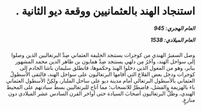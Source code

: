 <h1 dir="rtl">استنجاد الهند بالعثمانيين ووقعة ديو الثانية .</h1>

<h5 dir="rtl">العام الهجري:  945

العام الميلادي: 1538

</h5>

<p dir="rtl">وصل السفيرُ الهندي من كوجرات يستنجد الخليفة العثماني ضِدَّ البرتغاليين الذين وصلوا إلى سواحل الهند، وآخَرُ مِن دلهي يستنجد ضِدَّ همايون بن ظاهر الدين محمد المشهور ببابر، وهو من المغول الذين دخلوا الهندَ وحكموها، فانطلق سليمان باشا الخادم إلى كوجرات ودخل بعض القلاع التي أقامها البرتغاليون على سواحل الهند، فالتقى الأسطولُ العثماني بالأسطول البرتغالي أمام مدينة ديو على ساحل الملبار، ولكِنَّ الأسطول العثماني باء بالهزيمة والفشل، فاضطرَّ للانسحاب؛ مما أتاح للبرتغاليين بسطَ سيادتهم على المحيط الهندي، وظَلَّ البرتغاليون أصحابَ السيادة حتى أواخر القرن السادس عشر الميلادي دون منازعٍ.</p></br>
